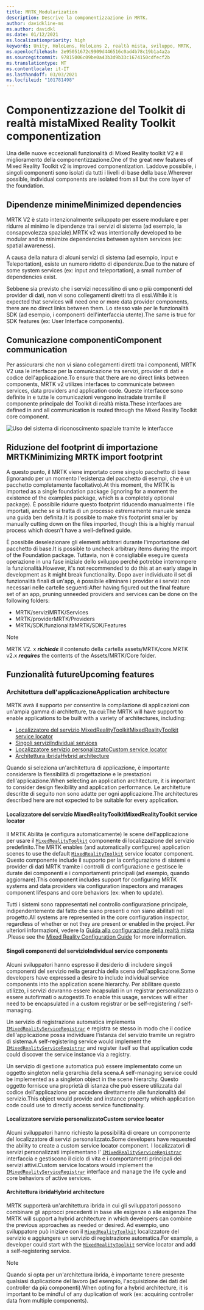 ```yaml
---
title: MRTK_Modularization
description: Descrive la componentizzazione in MRTK.
author: davidkline-ms
ms.author: davidkl
ms.date: 01/12/2021
ms.localizationpriority: high
keywords: Unity, HoloLens, HoloLens 2, realtà mista, sviluppo, MRTK,
ms.openlocfilehash: 2e95051672c9909d446516c0ad4b78c19b1a4a2a
ms.sourcegitcommit: 97815006c09be0a43b3d9b33c1674150cdfecf2b
ms.translationtype: MT
ms.contentlocale: it-IT
ms.lasthandoff: 03/03/2021
ms.locfileid: "101781498"
---
```

# <a name="mixed-reality-toolkit-componentization"></a><span data-ttu-id="cd426-104">Componentizzazione del Toolkit di realtà mista</span><span class="sxs-lookup"><span data-stu-id="cd426-104">Mixed Reality Toolkit componentization</span></span>

<span data-ttu-id="cd426-105">Una delle nuove eccezionali funzionalità di Mixed Reality toolkit V2 è il miglioramento della componentizzazione.</span><span class="sxs-lookup"><span data-stu-id="cd426-105">One of the great new features of Mixed Reality Toolkit v2 is improved componentization.</span></span> <span data-ttu-id="cd426-106">Laddove possibile, i singoli componenti sono isolati da tutti i livelli di base della base.</span><span class="sxs-lookup"><span data-stu-id="cd426-106">Wherever possible, individual components are isolated from all but the core layer of the foundation.</span></span>

## <a name="minimized-dependencies"></a><span data-ttu-id="cd426-107">Dipendenze minime</span><span class="sxs-lookup"><span data-stu-id="cd426-107">Minimized dependencies</span></span>

<span data-ttu-id="cd426-108">MRTK V2 è stato intenzionalmente sviluppato per essere modulare e per ridurre al minimo le dipendenze tra i servizi di sistema (ad esempio, la consapevolezza spaziale).</span><span class="sxs-lookup"><span data-stu-id="cd426-108">MRTK v2 was intentionally developed to be modular and to minimize dependencies between system services (ex: spatial awareness).</span></span>

<span data-ttu-id="cd426-109">A causa della natura di alcuni servizi di sistema (ad esempio, input e Teleportation), esiste un numero ridotto di dipendenze.</span><span class="sxs-lookup"><span data-stu-id="cd426-109">Due to the nature of some system services (ex: input and teleportation), a small number of dependencies exist.</span></span>

<span data-ttu-id="cd426-110">Sebbene sia previsto che i servizi necessitino di uno o più componenti del provider di dati, non vi sono collegamenti diretti tra di essi.</span><span class="sxs-lookup"><span data-stu-id="cd426-110">While it is expected that services will need one or more data provider components, there are no direct links between them.</span></span> <span data-ttu-id="cd426-111">Lo stesso vale per le funzionalità SDK (ad esempio, i componenti dell'interfaccia utente).</span><span class="sxs-lookup"><span data-stu-id="cd426-111">The same is true for SDK features (ex: User Interface components).</span></span>

## <a name="component-communication"></a><span data-ttu-id="cd426-112">Comunicazione componenti</span><span class="sxs-lookup"><span data-stu-id="cd426-112">Component communication</span></span>

<span data-ttu-id="cd426-113">Per assicurarsi che non vi siano collegamenti diretti tra i componenti, MRTK V2 usa le interfacce per la comunicazione tra servizi, provider di dati e codice dell'applicazione.</span><span class="sxs-lookup"><span data-stu-id="cd426-113">To ensure that there are no direct links between components, MRTK v2 utilizes interfaces to communicate between services, data providers and application code.</span></span> <span data-ttu-id="cd426-114">Queste interfacce sono definite in e tutte le comunicazioni vengono instradate tramite il componente principale del Toolkit di realtà mista.</span><span class="sxs-lookup"><span data-stu-id="cd426-114">These interfaces are defined in and all communication is routed through the Mixed Reality Toolkit core component.</span></span>

![Uso del sistema di riconoscimento spaziale tramite le interfacce](../features/images/packaging/AccessingViaInterfaces.png)

## <a name="minimizing-mrtk-import-footprint"></a><span data-ttu-id="cd426-116">Riduzione del footprint di importazione MRTK</span><span class="sxs-lookup"><span data-stu-id="cd426-116">Minimizing MRTK import footprint</span></span>

<span data-ttu-id="cd426-117">A questo punto, il MRTK viene importato come singolo pacchetto di base (ignorando per un momento l'esistenza del pacchetto di esempi, che è un pacchetto completamente facoltativo).</span><span class="sxs-lookup"><span data-stu-id="cd426-117">At this moment, the MRTK is imported as a single foundation package (ignoring for a moment the existence of the examples package, which is a completely optional package).</span></span> <span data-ttu-id="cd426-118">È possibile ridurre questo footprint riducendo manualmente i file importati, anche se si tratta di un processo estremamente manuale senza una guida ben definita.</span><span class="sxs-lookup"><span data-stu-id="cd426-118">It is possible to make this footprint smaller by manually cutting down on the files imported, though this is a highly manual process which doesn't have a well-defined guide.</span></span>

<span data-ttu-id="cd426-119">È possibile deselezionare gli elementi arbitrari durante l'importazione del pacchetto di base.</span><span class="sxs-lookup"><span data-stu-id="cd426-119">It is possible to uncheck arbitrary items during the import of the Foundation package.</span></span> <span data-ttu-id="cd426-120">Tuttavia, non è consigliabile eseguire questa operazione in una fase iniziale dello sviluppo perché potrebbe interrompere la funzionalità.</span><span class="sxs-lookup"><span data-stu-id="cd426-120">However, it's not recommended to do this at an early stage in development as it might break functionality.</span></span> <span data-ttu-id="cd426-121">Dopo aver individuato il set di funzionalità finali di un'app, è possibile eliminare i provider e i servizi non necessari nelle cartelle seguenti:</span><span class="sxs-lookup"><span data-stu-id="cd426-121">After having figured out the final feature set of an app, pruning unneeded providers and services can be done on the following folders:</span></span>

- <span data-ttu-id="cd426-122">MRTK/servizi</span><span class="sxs-lookup"><span data-stu-id="cd426-122">MRTK/Services</span></span>
- <span data-ttu-id="cd426-123">MRTK/provider</span><span class="sxs-lookup"><span data-stu-id="cd426-123">MRTK/Providers</span></span>
- <span data-ttu-id="cd426-124">MRTK/SDK/funzionalità</span><span class="sxs-lookup"><span data-stu-id="cd426-124">MRTK/SDK/Features</span></span>

> [!NOTE]
> <span data-ttu-id="cd426-125">MRTK V2. x **_richiede_** il contenuto della cartella assets/MRTK/core.</span><span class="sxs-lookup"><span data-stu-id="cd426-125">MRTK v2.x **_requires_** the contents of the Assets/MRTK/Core folder.</span></span>

## <a name="upcoming-features"></a><span data-ttu-id="cd426-126">Funzionalità future</span><span class="sxs-lookup"><span data-stu-id="cd426-126">Upcoming features</span></span>

### <a name="application-architecture"></a><span data-ttu-id="cd426-127">Architettura dell'applicazione</span><span class="sxs-lookup"><span data-stu-id="cd426-127">Application architecture</span></span>

<span data-ttu-id="cd426-128">MRTK avrà il supporto per consentire la compilazione di applicazioni con un'ampia gamma di architetture, tra cui:</span><span class="sxs-lookup"><span data-stu-id="cd426-128">The MRTK will have support to enable applications to be built with a variety of architectures, including:</span></span>

- [<span data-ttu-id="cd426-129">Localizzatore del servizio MixedRealityToolkit</span><span class="sxs-lookup"><span data-stu-id="cd426-129">MixedRealityToolkit service locator</span></span>](#mixedrealitytoolkit-service-locator)
- [<span data-ttu-id="cd426-130">Singoli servizi</span><span class="sxs-lookup"><span data-stu-id="cd426-130">Individual services</span></span>](#individual-service-components)
- [<span data-ttu-id="cd426-131">Localizzatore servizio personalizzato</span><span class="sxs-lookup"><span data-stu-id="cd426-131">Custom service locator</span></span>](#custom-service-locator)
- [<span data-ttu-id="cd426-132">Architettura ibrida</span><span class="sxs-lookup"><span data-stu-id="cd426-132">Hybrid architecture</span></span>](#hybrid-architecture)

<span data-ttu-id="cd426-133">Quando si seleziona un'architettura di applicazione, è importante considerare la flessibilità di progettazione e le prestazioni dell'applicazione.</span><span class="sxs-lookup"><span data-stu-id="cd426-133">When selecting an application architecture, it is important to consider design flexibility and application performance.</span></span> <span data-ttu-id="cd426-134">Le architetture descritte di seguito non sono adatte per ogni applicazione.</span><span class="sxs-lookup"><span data-stu-id="cd426-134">The architectures described here are not expected to be suitable for every application.</span></span>

#### <a name="mixedrealitytoolkit-service-locator"></a><span data-ttu-id="cd426-135">Localizzatore del servizio MixedRealityToolkit</span><span class="sxs-lookup"><span data-stu-id="cd426-135">MixedRealityToolkit service locator</span></span>

<span data-ttu-id="cd426-136">Il MRTK Abilita (e configura automaticamente) le scene dell'applicazione per usare il [`MixedRealityToolkit`](xref:Microsoft.MixedReality.Toolkit.MixedRealityToolkit) componente di localizzazione del servizio predefinito.</span><span class="sxs-lookup"><span data-stu-id="cd426-136">The MRTK enables (and automatically configures) application scenes to use the default [`MixedRealityToolkit`](xref:Microsoft.MixedReality.Toolkit.MixedRealityToolkit) service locator component.</span></span> <span data-ttu-id="cd426-137">Questo componente include il supporto per la configurazione di sistemi e provider di dati MRTK tramite i controlli di configurazione e gestisce le durate dei componenti e i comportamenti principali (ad esempio, quando aggiornare).</span><span class="sxs-lookup"><span data-stu-id="cd426-137">This component includes support for configuring MRTK systems and data providers via configuration inspectors and manages component lifespans and core behaviors (ex: when to update).</span></span>

<span data-ttu-id="cd426-138">Tutti i sistemi sono rappresentati nel controllo configurazione principale, indipendentemente dal fatto che siano presenti o non siano abilitati nel progetto.</span><span class="sxs-lookup"><span data-stu-id="cd426-138">All systems are represented in the core configuration inspector, regardless of whether or not they are present or enabled in the project.</span></span> <span data-ttu-id="cd426-139">Per ulteriori informazioni, vedere la [Guida alla configurazione della realtà mista](../configuration/mixed-reality-configuration-guide.md) .</span><span class="sxs-lookup"><span data-stu-id="cd426-139">Please see the [Mixed Reality Configuration Guide](../configuration/mixed-reality-configuration-guide.md) for more information.</span></span>

#### <a name="individual-service-components"></a><span data-ttu-id="cd426-140">Singoli componenti del servizio</span><span class="sxs-lookup"><span data-stu-id="cd426-140">Individual service components</span></span>

<span data-ttu-id="cd426-141">Alcuni sviluppatori hanno espresso il desiderio di includere singoli componenti del servizio nella gerarchia della scena dell'applicazione.</span><span class="sxs-lookup"><span data-stu-id="cd426-141">Some developers have expressed a desire to include individual service components into the application scene hierarchy.</span></span> <span data-ttu-id="cd426-142">Per abilitare questo utilizzo, i servizi dovranno essere incapsulati in un registrar personalizzato o essere autofirmati o autogestiti.</span><span class="sxs-lookup"><span data-stu-id="cd426-142">To enable this usage, services will either need to be encapsulated in a custom registrar or be self-registering / self-managing.</span></span>

<span data-ttu-id="cd426-143">Un servizio di registrazione automatica implementa [`IMixedRealityServiceRegistrar`](xref:Microsoft.MixedReality.Toolkit.IMixedRealityServiceRegistrar) e registra se stesso in modo che il codice dell'applicazione possa individuare l'istanza del servizio tramite un registro di sistema.</span><span class="sxs-lookup"><span data-stu-id="cd426-143">A self-registering service would implement the [`IMixedRealityServiceRegistrar`](xref:Microsoft.MixedReality.Toolkit.IMixedRealityServiceRegistrar) and register itself so that application code could discover the service instance via a registry.</span></span>

<span data-ttu-id="cd426-144">Un servizio di gestione automatica può essere implementato come un oggetto singleton nella gerarchia della scena.</span><span class="sxs-lookup"><span data-stu-id="cd426-144">A self-managing service could be implemented as a singleton object in the scene hierarchy.</span></span> <span data-ttu-id="cd426-145">Questo oggetto fornisce una proprietà di istanza che può essere utilizzata dal codice dell'applicazione per accedere direttamente alle funzionalità del servizio.</span><span class="sxs-lookup"><span data-stu-id="cd426-145">This object would provide and instance property which application code could use to directly access service functionality.</span></span>

#### <a name="custom-service-locator"></a><span data-ttu-id="cd426-146">Localizzatore servizio personalizzato</span><span class="sxs-lookup"><span data-stu-id="cd426-146">Custom service locator</span></span>

<span data-ttu-id="cd426-147">Alcuni sviluppatori hanno richiesto la possibilità di creare un componente del localizzatore di servizi personalizzato.</span><span class="sxs-lookup"><span data-stu-id="cd426-147">Some developers have requested the ability to create a custom service locator component.</span></span> <span data-ttu-id="cd426-148">I localizzatori di servizi personalizzati implementano l' [`IMixedRealityServiceRegistrar`](xref:Microsoft.MixedReality.Toolkit.IMixedRealityServiceRegistrar) interfaccia e gestiscono il ciclo di vita e i comportamenti principali dei servizi attivi.</span><span class="sxs-lookup"><span data-stu-id="cd426-148">Custom service locators would implement the [`IMixedRealityServiceRegistrar`](xref:Microsoft.MixedReality.Toolkit.IMixedRealityServiceRegistrar) interface and manage the life cycle and core behaviors of active services.</span></span>

#### <a name="hybrid-architecture"></a><span data-ttu-id="cd426-149">Architettura ibrida</span><span class="sxs-lookup"><span data-stu-id="cd426-149">Hybrid architecture</span></span>

<span data-ttu-id="cd426-150">MRTK supporterà un'architettura ibrida in cui gli sviluppatori possono combinare gli approcci precedenti in base alle esigenze o alle esigenze.</span><span class="sxs-lookup"><span data-stu-id="cd426-150">The MRTK will support a hybrid architecture in which developers can combine the previous approaches as needed or desired.</span></span> <span data-ttu-id="cd426-151">Ad esempio, uno sviluppatore può iniziare con il [`MixedRealityToolkit`](xref:Microsoft.MixedReality.Toolkit.MixedRealityToolkit) localizzatore del servizio e aggiungere un servizio di registrazione automatica.</span><span class="sxs-lookup"><span data-stu-id="cd426-151">For example, a developer could start with the [`MixedRealityToolkit`](xref:Microsoft.MixedReality.Toolkit.MixedRealityToolkit) service locator and add a self-registering service.</span></span>

> [!NOTE]
> <span data-ttu-id="cd426-152">Quando si opta per un'architettura ibrida, è importante tenere presente qualsiasi duplicazione del lavoro (ad esempio, l'acquisizione dei dati del controller da più componenti).</span><span class="sxs-lookup"><span data-stu-id="cd426-152">When opting for a hybrid architecture, it is important to be mindful of any duplication of work (ex: acquiring controller data from multiple components).</span></span>
